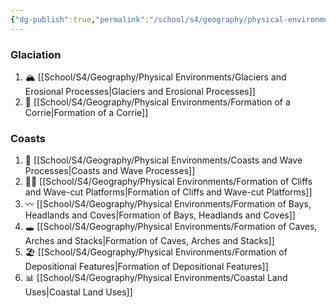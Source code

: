 ```yaml
---
{"dg-publish":true,"permalink":"/school/s4/geography/physical-environments/physical-environments/"}
---
```

### Glaciation
1. 🏔️ [[School/S4/Geography/Physical Environments/Glaciers and Erosional Processes|Glaciers and Erosional Processes]]
2. 💺 [[School/S4/Geography/Physical Environments/Formation of a Corrie|Formation of a Corrie]]

### Coasts
1. 🌊 [[School/S4/Geography/Physical Environments/Coasts and Wave Processes|Coasts and Wave Processes]]
2. 🧗‍♀️ [[School/S4/Geography/Physical Environments/Formation of Cliffs and Wave-cut Platforms|Formation of Cliffs and Wave-cut Platforms]]
3. 〰️ [[School/S4/Geography/Physical Environments/Formation of Bays, Headlands and Coves|Formation of Bays, Headlands and Coves]]
4. 🕳️ [[School/S4/Geography/Physical Environments/Formation of Caves, Arches and Stacks|Formation of Caves, Arches and Stacks]]
5. 🏖️ [[School/S4/Geography/Physical Environments/Formation of Depositional Features|Formation of Depositional Features]]
6. 📊 [[School/S4/Geography/Physical Environments/Coastal Land Uses|Coastal Land Uses]]
